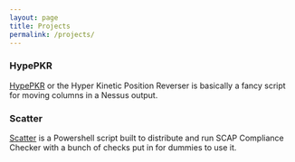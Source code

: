 ```yaml
---
layout: page
title: Projects
permalink: /projects/
---
```


### HypePKR  
[HypePKR](https://github.com/Bl00ve/HypePKR) or the Hyper Kinetic Position Reverser is basically a fancy script for moving columns in a Nessus output.  

### Scatter
[Scatter](https://github.com/Bl00ve/Scatter) is a Powershell script built to distribute and run SCAP Compliance Checker with a bunch of checks put in for dummies to use it.  

